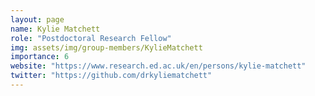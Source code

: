 ```yaml
---
layout: page
name: Kylie Matchett
role: "Postdoctoral Research Fellow"
img: assets/img/group-members/KylieMatchett
importance: 6
website: "https://www.research.ed.ac.uk/en/persons/kylie-matchett"
twitter: "https://github.com/drkyliematchett"
---
```

